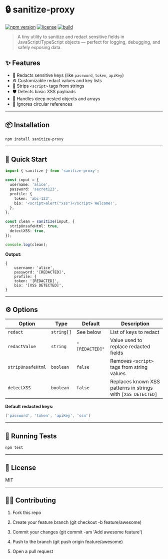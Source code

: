 # 🔒 sanitize-proxy

[![npm version](https://img.shields.io/npm/v/sanitize-proxy)](https://www.npmjs.com/package/sanitize-proxy)
[![license](https://img.shields.io/npm/l/sanitize-proxy)](LICENSE)
[![build](https://img.shields.io/github/actions/workflow/status/clewup/sanitize-proxy/test.yml?branch=main)](https://github.com/clewup/sanitize-proxy/actions)

> A tiny utility to sanitize and redact sensitive fields in JavaScript/TypeScript objects — perfect for logging, debugging, and safely exposing data.


## ✨ Features

- 🔐 Redacts sensitive keys (like `password`, `token`, `apiKey`)
- ⚙️ Customizable redact values and key lists
- 🧼 Strips `<script>` tags from strings
- 🛡️ Detects basic XSS payloads
- 🔁 Handles deep nested objects and arrays
- 🧠 Ignores circular references

---

## 📦 Installation

```bash
npm install sanitize-proxy
```

---

## 🚀 Quick Start

```ts
import { sanitize } from 'sanitize-proxy';

const input = {
  username: 'alice',
  password: 'secret123',
  profile: {
    token: 'abc-123',
    bio: '<script>alert("xss")</script> Welcome!',
  },
};

const clean = sanitize(input, {
  stripUnsafeHtml: true,
  detectXSS: true,
});

console.log(clean);
```

**Output:**

```
{
    username: 'alice',
    password: '[REDACTED]',
    profile: {
    token: '[REDACTED]',
    bio: '[XSS DETECTED]',
}
```

---

## ⚙️  Options

| Option            | Type       | Default        | Description                                                  |
|-------------------|------------|----------------|--------------------------------------------------------------|
| `redact`          | `string[]` | See below      | List of keys to redact                                       |
| `redactValue`     | `string`   | `"[REDACTED]"` | Value used to replace redacted fields                        |
| `stripUnsafeHtml` | `boolean`  | `false`        | Removes `<script>` tags from string values                   |
| `detectXSS`       | `boolean`  | `false`        | Replaces known XSS patterns in strings with `[XSS DETECTED]` |

**Default redacted keys:**
```ts
['password', 'token', 'apiKey', 'ssn']
```

---

## 🧪 Running Tests

```bash
npm test
```

---

## 📄 License

MIT

---

## 🙋‍♀️ Contributing

1. Fork this repo

2. Create your feature branch (git checkout -b feature/awesome)

3. Commit your changes (git commit -am 'Add awesome feature')

4. Push to the branch (git push origin feature/awesome)

5. Open a pull request